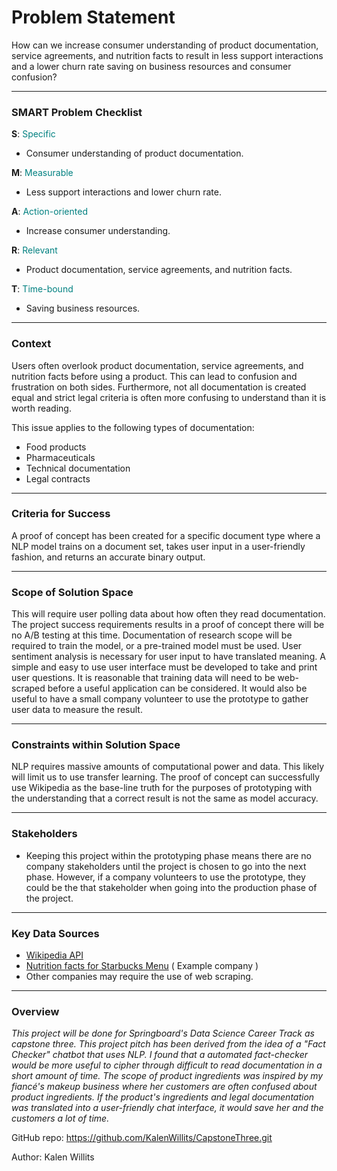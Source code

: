 # Problem Statement
How can we increase consumer understanding of product documentation, service agreements, and nutrition facts to result in less support interactions and a lower churn rate saving on business resources and consumer confusion?
_______________________________________________________________________________
### SMART Problem Checklist
**S**: <font color='teal'>Specific <br></font>
- Consumer understanding of product documentation.

**M**: <font color='teal'>Measurable <br></font>
- Less support interactions and lower churn rate.

**A**: <font color='teal'>Action-oriented <br></font>
- Increase consumer understanding.

**R**: <font color='teal'>Relevant <br></font>
- Product documentation, service agreements, and nutrition facts.

**T**: <font color='teal'>Time-bound <br></font>
- Saving business resources.

_______________________________________________________________________________

### Context
Users often overlook product documentation, service agreements, and nutrition facts before using a product. This can lead to confusion and frustration on both sides. Furthermore, not all documentation is created equal and strict legal criteria is often more confusing to understand than it is worth reading.

This issue applies to the following types of documentation:
- Food products
- Pharmaceuticals
- Technical documentation
- Legal contracts
_______________________________________________________________________________

### Criteria for Success
A proof of concept has been created for a specific document type where a NLP model trains on a document set, takes user input in a user-friendly fashion, and returns an accurate binary output.
_______________________________________________________________________________
### Scope of Solution Space
This will require user polling data about how often they read documentation. The project success requirements results in a proof of concept there will be no A/B testing at this time. Documentation of research scope will be required to train the model, or a pre-trained model must be used. User sentiment analysis is necessary for user input to have translated meaning. A simple and easy to use user interface must be developed to take and print user questions. It is reasonable that training data will need to be web-scraped before a useful application can be considered. It would also be useful to have a small company volunteer to use the prototype to gather user data to measure the result.

_______________________________________________________________________________

### Constraints within Solution Space
NLP requires massive amounts of computational power and data. This likely will limit us to use transfer learning. The proof of concept can successfully use Wikipedia as the base-line truth for the purposes of prototyping with the understanding that a correct result is not the same as model accuracy.

_______________________________________________________________________________
### Stakeholders
* Keeping this project within the prototyping phase means there are no company stakeholders until the project is chosen to go into the next phase. However, if a company volunteers to use the prototype, they could be the that stakeholder when going into the production phase of the project.
_______________________________________________________________________________

### Key Data Sources
- [Wikipedia API](https://en.wikipedia.org/wiki/API)
- [Nutrition facts for Starbucks Menu](https://www.kaggle.com/starbucks/starbucks-menu) ( Example company )
- Other companies may require the use of web scraping.
_______________________________________________________________________________

### Overview
*This project will be done for Springboard's Data Science Career Track as capstone three. This project pitch has been derived from the idea of a "Fact Checker" chatbot that uses NLP. I found that a automated fact-checker would be more useful to cipher through difficult to read documentation in a short amount of time. The scope of product ingredients was inspired by my fiancé's makeup business where her customers are often confused about product ingredients. If the product's ingredients and legal documentation was translated into a user-friendly chat interface, it would save her and the customers a lot of time.*

GitHub repo: https://github.com/KalenWillits/CapstoneThree.git

Author: Kalen Willits
